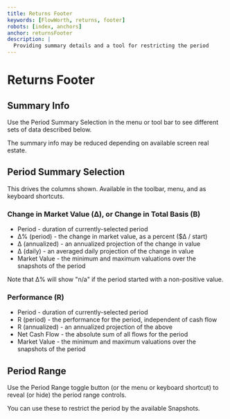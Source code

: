 ```yaml
---
title: Returns Footer
keywords: [FlowWorth, returns, footer]
robots: [index, anchors]
anchor: returnsFooter
description: |
  Providing summary details and a tool for restricting the period
---
```


# Returns Footer

## Summary Info

Use the Period Summary Selection in the menu or tool bar to see different sets of data described below.

The summary info may be reduced depending on available screen real estate.

## Period Summary Selection

This drives the columns shown. Available in the toolbar, menu, and as keyboard shortcuts.

### Change in Market Value (Δ), or Change in Total Basis (B)

* Period - duration of currently-selected period
* Δ% (period) - the change in market value, as a percent ($Δ / start)
* Δ (annualized) - an annualized projection of the change in value
* Δ (daily) - an averaged daily projection of the change in value
* Market Value - the minimum and maximum valuations over the snapshots of the period

Note that Δ% will show "n/a" if the period started with a non-positive value.

### Performance (R)

* Period - duration of currently-selected period
* R (period) - the performance for the period, independent of cash flow
* R (annualized) - an annualized projection of the above
* Net Cash Flow - the absolute sum of all flows for the period
* Market Value - the minimum and maximum valuations over the snapshots of the period

## Period Range 

Use the Period Range toggle button (or the menu or keyboard shortcut) to reveal (or hide) the period range controls.

You can use these to restrict the period by the available Snapshots.
